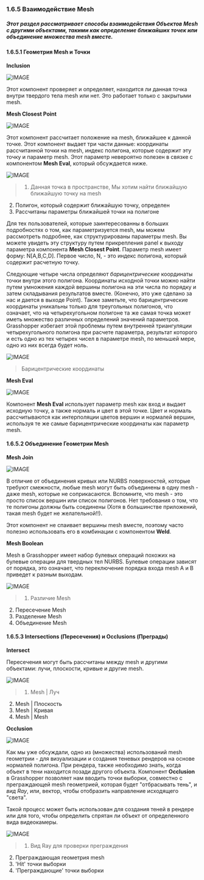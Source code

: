 ### 1.6.5 Взаимодействие Mesh

##### Этот раздел рассматривает способы взаимодействия Объектов Mesh с другими объектами, такими как определение ближайших точек или объединение множества mesh вместе.


#### 1.6.5.1 Геометрия Mesh и Точки


**Inclusion**

![IMAGE](images/1-6-5/inclusion.png)

Этот компонент проверяет и определяет, находится ли данная точка внутри твердого тела mesh или нет. Это работает только с закрытыми mesh.

**Mesh Closest Point**


![IMAGE](images/1-6-5/mesh-closest-point.png)

Этот компонент рассчитает положение на mesh, ближайшее к данной точке. Этот компонент выдает три части данные: координаты рассчитанной точки на mesh, индекс полигона, которые содержит эту точку и параметр mesh. Этот параметр невероятно полезен в связке с компонентом **Mesh Eval**, который обсуждается ниже.

![IMAGE](images/1-6-5/01_mesh-closest-point.png)
>1. Данная точка в пространстве, Мы хотим найти ближайшую ближайшую точку на mesh
2. Полигон, который содержит ближайшую точку, определен
3. Рассчитаны параметры ближайшей точки на полигоне

Для тех пользователей, которые заинтересованны в больших подробностях о том, как параметризуется mesh, мы можем рассмотреть подробнее, как структурированы параметры mesh. Вы можете увидеть эту структуру путем прикрепления panel к выходу параметра компонента **Mesh Closest Point**. Параметр mesh имеет форму: N[A,B,C,D]. Первое число, N, - это индекс полигона, который содержит расчетную точку. 

Следующие четыре числа определяют *барицентрические* координаты точки внутри этого полигона. Координаты исходной точки можно найти путем умножения каждой вершины полигона на эти числа по порядку и затем складывания результатов вместе. (Конечно, это уже сделано за нас и дается в выходе Point). Также заметьте, что барицентрические координаты уникальны только для треугольных полигонов, что означает, что на четырехугольном полигоне та же самая точка может иметь множество различных определений значений параметров. Grasshopper избегает этой проблемы путем внутренней триангуляции четырехугольного полигона при расчете параметра, результат которого и есть одно из тех четырех чисел в параметре mesh, по меньшей мере, одно из них всегда будет ноль.


![IMAGE](images/1-6-5/02_barycentric.png)
>Барицентрические координаты

**Mesh Eval**

![IMAGE](images/1-6-5/mesh-eval.png)

Компонент **Mesh Eval** использует параметр mesh как вход и выдает исходную точку, а также нормаль и цвет в этой точке. Цвет и нормаль рассчитываются как интерполяции цветов вершин и нормалей вершин, используя те же самые барицентрические координаты как параметр mesh.

#### 1.6.5.2 Объединение Геометрии Mesh 

**Mesh Join**

![IMAGE](images/1-6-5/mesh-join.png)

В отличие от объединения кривых или NURBS поверхностей, которые требуют смежности, любые mesh могут быть объединены в одну mesh - даже mesh, которые не соприкасаются. Вспомните, что mesh - это просто список вершин или список полигонов. Нет требования о том, что те полигоны должны быть соединены (Хотя в большинстве приложений, такая mesh будет не желательной!!).

Этот компонент не спаивает вершины mesh вместе, поэтому часто полезно использовать его в комбинации с компонентом **Weld**.

**Mesh Boolean**

Mesh в Grasshopper имеет набор булевых операций похожих на булевые операции для твердных тел NURBS.   Булевые операции зависят от порядка, это означает, что переключение порядка входа mesh A и B приведет к разным выходам.

![IMAGE](images/1-6-5/03_boolean.png)
>1. Различие Mesh
2. Пересечение Mesh
3. Разделение Mesh
4. Объединение Mesh


#### 1.6.5.3 Intersections (Пересечения) и Occlusions (Преграды)

**Intersect**

Пересечения могут быть рассчитаны между mesh и другими объектами: лучи, плоскости, кривые и другие mesh.

![IMAGE](images/1-6-5/04_mesh-intersection.png)
>1. Mesh | Луч
2. Mesh | Плоскость
3. Mesh | Кривая
4. Mesh | Mesh

**Occlusion**

![IMAGE](images/1-6-5/occlusion.png)

Как мы уже обсуждали, одно из (множества) использований mesh геометрии - для визуализации и создания теневых рендеров на основе нормалей полигона. При рендера, также необходимо знать, когда объект в тени находится позади другого объекта. Компонент **Occlusion** в Grasshopper позволяет нам вводить точки выборки, совместно с преграждающей mesh геометрией, которая будет "отбрасывать тень", и *вид Ray*, или, вектор, чтобы отобразить направление исходящего "света".

Такой процесс может быть использован для создания теней в рендере или для того, чтобы определить спрятан ли объект от определенного вида видеокамеры.

![IMAGE](images/1-6-5/05_mesh-occlusion.png)
>1. Вид Ray для проверки преграждения
2. Преграждающая геометрия mesh
3. 'Hit' точки выборки
4. 'Преграждающие' точки выборки
